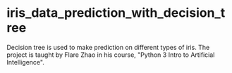 # iris_data_prediction_with_decision_tree
Decision tree is used to make prediction on different types of iris. The project is taught by Flare Zhao in his course, "Python 3 Intro to Artificial Intelligence".
